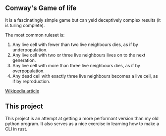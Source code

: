 ## Conway's Game of life 
It is a fascinatingly simple game but can yeld deceptively complex results (it is turing complete). 

The most common ruleset is:
1. Any live cell with fewer than two live neighbours dies, as if by underpopulation.
2. Any live cell with two or three live neighbours lives on to the next generation.
3. Any live cell with more than three live neighbours dies, as if by overpopulation.
4. Any dead cell with exactly three live neighbours becomes a live cell, as if by reproduction.

  [Wikipedia article](https://en.wikipedia.org/wiki/Conway%27s_Game_of_Life)

## This project
This project is an attempt at getting a more performant version than my old python program. It also serves as a nice exercise in learning how to make a CLI in rust. 
